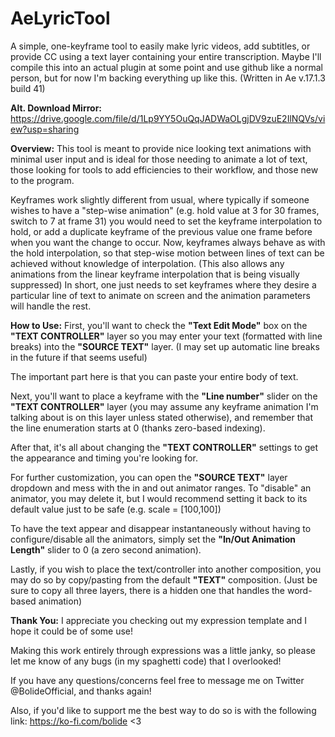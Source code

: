 # AeLyricTool
A simple, one-keyframe tool to easily make lyric videos, add subtitles, or provide CC using a text layer containing your entire transcription.
Maybe I'll compile this into an actual plugin at some point and use github like a normal person, but for now I'm backing everything up like this.
(Written in Ae v.17.1.3 build 41)

**Alt. Download Mirror:** https://drive.google.com/file/d/1Lp9YY5OuQqJADWaOLgjDV9zuE2IlNQVs/view?usp=sharing


**Overview:**
This tool is meant to provide nice looking text animations with minimal user input and is ideal for those needing to animate a lot of text, those looking for tools to add efficiencies to their workflow, and those new to the program.

Keyframes work slightly different from usual, where typically if someone wishes to have a "step-wise animation" (e.g. hold value at 3 for 30 frames, switch to 7 at frame 31) you would need to set the keyframe interpolation to hold, or add a duplicate keyframe of the previous value one frame before when you want the change to occur.
Now, keyframes always behave as with the hold interpolation, so that step-wise motion between lines of text can be achieved without knowledge of interpolation.
(This also allows any animations from the linear keyframe interpolation that is being visually suppressed)
In short, one just needs to set keyframes where they desire a particular line of text to animate on screen and the animation parameters will handle the rest.


**How to Use:**
First, you'll want to check the **"Text Edit Mode"** box on the **"TEXT CONTROLLER"** layer so you may enter your text (formatted with line breaks) into the **"SOURCE TEXT"** layer.
(I may set up automatic line breaks in the future if that seems useful)

The important part here is that you can paste your entire body of text.

Next, you'll want to place a keyframe with the **"Line number"** slider on the **"TEXT CONTROLLER"** layer (you may assume any keyframe animation I'm talking about is on this layer unless stated otherwise), and remember that the line enumeration starts at 0 (thanks zero-based indexing).

After that, it's all about changing the **"TEXT CONTROLLER"** settings to get the appearance and timing you're looking for.

For further customization, you can open the **"SOURCE TEXT"** layer dropdown and mess with the in and out animator ranges.
To "disable" an animator, you may delete it, but I would recommend setting it back to its default value just to be safe (e.g. scale = [100,100])

To have the text appear and disappear instantaneously without having to configure/disable all the animators, simply set the **"In/Out Animation Length"** slider to 0 (a zero second animation).

Lastly, if you wish to place the text/controller into another composition, you may do so by copy/pasting from the default **"TEXT"** composition.
(Just be sure to copy all three layers, there is a hidden one that handles the word-based animation)


**Thank You:**
I appreciate you checking out my expression template and I hope it could be of some use!

Making this work entirely through expressions was a little janky, so please let me know of any bugs (in my spaghetti code) that I overlooked!

If you have any questions/concerns feel free to message me on Twitter @BolideOfficial, and thanks again!

Also, if you'd like to support me the best way to do so is with the following link: https://ko-fi.com/bolide <3
